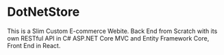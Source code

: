 # DotNetStore
This is a Slim Custom E-commerce Webite. Back End from Scratch with its own RESTful API in C# ASP.NET Core MVC and Entity Framework Core, Front End in React.
